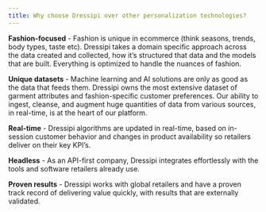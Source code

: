 ```yaml
---
title: Why choose Dressipi over other personalization technologies?
---
```

**Fashion-focused** - Fashion is unique in ecommerce (think seasons, trends, body types, taste etc). Dressipi takes a domain specific approach across the data created and collected, how it’s structured that data and the models that are built. Everything is optimized to handle the nuances of fashion. 

**Unique datasets** - Machine learning and AI solutions are only as good as the data that feeds them. Dressipi owns the most extensive dataset of garment attributes and fashion-specific customer preferences. Our ability to ingest, cleanse, and augment huge quantities of data from various sources, in real-time, is at the heart of our platform.

**Real-time** - Dressipi algorithms are updated in real-time, based on in-session customer behavior and changes in product availability so retailers deliver on their key KPI’s.

**Headless** - As an API-first company, Dressipi integrates effortlessly with the tools and software retailers already use.

**Proven results** - Dressipi works with global retailers and have a proven track record of delivering value quickly, with results that are externally validated. 